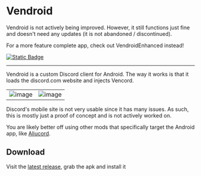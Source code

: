 # Vendroid

Vendroid is not actively being improved. However, it still functions just fine and doesn't need any updates (it is not abandoned / discontinued).

For a more feature complete app, check out VendroidEnhanced instead!

[![Static Badge](https://img.shields.io/badge/Get%20VendroidEnhanced-black?style=for-the-badge&logo=github&link=https%3A%2F%2Fvendroid.nin0.dev)](https://github.com/nin0-dev/VendroidEnhanced)


---

Vendroid is a custom Discord client for Android. The way it works is that it loads the discord.com website and injects Vencord.

| | |
|:--:|:--:|
|![image](https://github.com/Vencord/Vendroid/assets/45497981/e6464167-78b1-4f38-8e96-bb355ea5bbc3)|![image](https://github.com/Vencord/Vendroid/assets/45497981/3f6b278e-f18d-4cae-964f-f357f06ca2bd)|


Discord's mobile site is not very usable since it has many issues. As such, this is mostly just a proof of concept and is not actively worked on.

You are likely better off using other mods that specifically target the Android app, like [Aliucord](https://github.com/Aliucord/Aliucord).

## Download

Visit the [latest release](https://github.com/Vencord/Vendroid/releases/latest), grab the apk and install it
